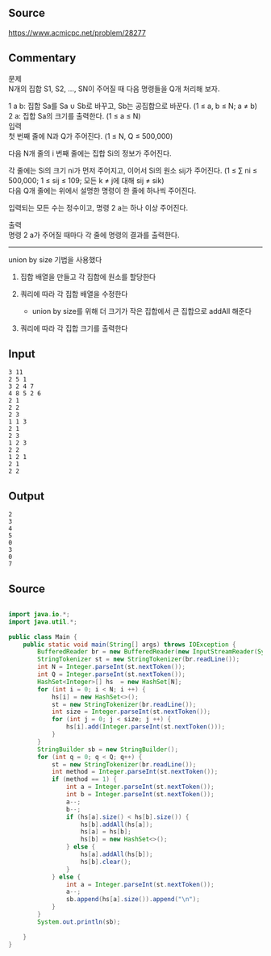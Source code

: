 
## Source
https://www.acmicpc.net/problem/28277  
  
## Commentary

문제  
N개의 집합 S1, S2, …, SN이 주어질 때 다음 명령들을 Q개 처리해 보자.  
  
1 a b: 집합 Sa를 Sa ∪ Sb로 바꾸고, Sb는 공집합으로 바꾼다. (1 ≤ a, b ≤ N; a ≠ b)  
2 a: 집합 Sa의 크기를 출력한다. (1 ≤ a ≤ N)  
입력  
첫 번째 줄에 N과 Q가 주어진다. (1 ≤ N, Q ≤ 500,000)  
  
다음 N개 줄의 i 번째 줄에는 집합 Si의 정보가 주어진다.  
  
각 줄에는 Si의 크기 ni가 먼저 주어지고, 이어서 Si의 원소 sij가 주어진다. (1 ≤ ∑ ni ≤ 500,000; 1 ≤ sij ≤ 109; 모든 k ≠ j에 대해 sij ≠ sik)  
다음 Q개 줄에는 위에서 설명한 명령이 한 줄에 하나씩 주어진다.  
  
입력되는 모든 수는 정수이고, 명령 2 a는 하나 이상 주어진다.  
  
출력  
명령 2 a가 주어질 때마다 각 줄에 명령의 결과를 출력한다.  
  
---  
  
union by size 기법을 사용했다  
  
1. 집합 배열을 만들고 각 집합에 원소를 할당한다  
  
2. 쿼리에 따라 각 집합 배열을 수정한다  
	- union by size를 위해 더 크기가 작은 집합에서 큰 집합으로 addAll 해준다  
3. 쿼리에 따라 각 집합 크기를 출력한다  
  
## Input

```
3 11  
2 5 1  
3 2 4 7  
4 8 5 2 6  
2 1  
2 2  
2 3  
1 1 3  
2 1  
2 3  
1 2 3  
2 2  
1 2 1  
2 1  
2 2  
```

## Output

```
2  
3  
4  
5  
0  
3  
0  
7  
```

## Source

```java

import java.io.*;  
import java.util.*;  
  
public class Main {  
    public static void main(String[] args) throws IOException {  
        BufferedReader br = new BufferedReader(new InputStreamReader(System.in));  
        StringTokenizer st = new StringTokenizer(br.readLine());  
        int N = Integer.parseInt(st.nextToken());  
        int Q = Integer.parseInt(st.nextToken());  
        HashSet<Integer>[] hs  = new HashSet[N];  
        for (int i = 0; i < N; i ++) {  
            hs[i] = new HashSet<>();  
            st = new StringTokenizer(br.readLine());  
            int size = Integer.parseInt(st.nextToken());  
            for (int j = 0; j < size; j ++) {  
                hs[i].add(Integer.parseInt(st.nextToken()));  
            }  
        }  
        StringBuilder sb = new StringBuilder();  
        for (int q = 0; q < Q; q++) {  
            st = new StringTokenizer(br.readLine());  
            int method = Integer.parseInt(st.nextToken());  
            if (method == 1) {  
                int a = Integer.parseInt(st.nextToken());  
                int b = Integer.parseInt(st.nextToken());  
                a--;  
                b--;  
                if (hs[a].size() < hs[b].size()) {  
                    hs[b].addAll(hs[a]);  
                    hs[a] = hs[b];  
                    hs[b] = new HashSet<>();  
                } else {  
                    hs[a].addAll(hs[b]);  
                    hs[b].clear();  
                }  
            } else {  
                int a = Integer.parseInt(st.nextToken());  
                a--;  
                sb.append(hs[a].size()).append("\n");  
            }  
        }  
        System.out.println(sb);  
  
    }  
}  
```
  